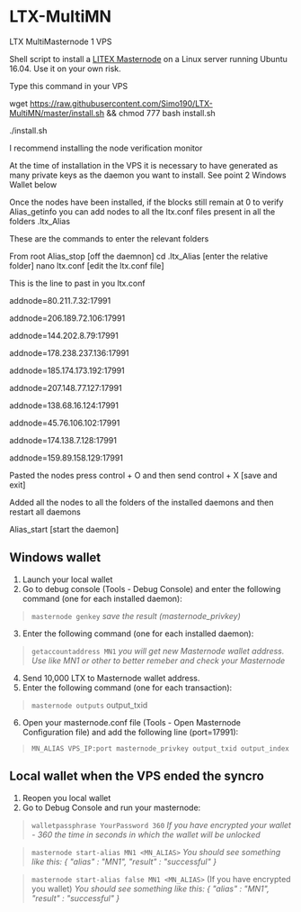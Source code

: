 # LTX-MultiMN
LTX MultiMasternode 1 VPS

Shell script to install a [LITEX Masternode](https://ltxcoin.info) on a Linux server running Ubuntu 16.04. Use it on your own risk.


Type this command in your VPS

wget https://raw.githubusercontent.com/Simo190/LTX-MultiMN/master/install.sh && chmod 777 bash install.sh 

./install.sh

I recommend installing the node verification monitor


At the time of installation in the VPS it is necessary to have generated as many private keys as the daemon you want to install. See point 2 Windows Wallet below

Once the nodes have been installed, if the blocks still remain at 0 to verify Alias_getinfo you can add nodes to all the ltx.conf files present in all the folders .ltx_Alias

These are the commands to enter the relevant folders

From root
Alias_stop [off the daemnon]
cd .ltx_Alias [enter the relative folder]
nano ltx.conf [edit the ltx.conf file]

This is the line to past in you ltx.conf

addnode=80.211.7.32:17991

addnode=206.189.72.106:17991

addnode=144.202.8.79:17991

addnode=178.238.237.136:17991

addnode=185.174.173.192:17991

addnode=207.148.77.127:17991

addnode=138.68.16.124:17991

addnode=45.76.106.102:17991

addnode=174.138.7.128:17991

addnode=159.89.158.129:17991


Pasted the nodes press control + O and then send control + X [save and exit]

Added all the nodes to all the folders of the installed daemons and then restart all daemons

Alias_start [start the daemon]

## Windows wallet

1. Launch your local wallet
2. Go to debug console (Tools - Debug Console) and enter the following command (one for each installed daemon):

> `masternode genkey` *save the result (masternode_privkey)*

3. Enter the following command (one for each installed daemon): 

> `getaccountaddress MN1` *you will get new Masternode wallet address. Use like MN1 or other to better remeber and check your Masternode*

4. Send 10,000 LTX to Masternode wallet address.
5. Enter the following command (one for each transaction): 

> `masternode outputs` output_txid

6. Open your masternode.conf file (Tools - Open Masternode Configuration file) and add the following line (port=17991):

> `MN_ALIAS VPS_IP:port masternode_privkey output_txid output_index`

## Local wallet when the VPS ended the syncro

1. Reopen you local wallet
2. Go to Debug Console and run your masternode:

> `walletpassphrase YourPassword 360` *If you have encrypted your wallet - 360 the time in seconds in which the wallet will be unlocked*

> `masternode start-alias MN1 <MN_ALIAS>` *You should see something like this: { "alias" : "MN1", "result" : "successful" }*

> `masternode start-alias false MN1 <MN_ALIAS>` (If you have encrypted you wallet) *You should see something like this: { "alias" : "MN1", "result" : "successful" }*






